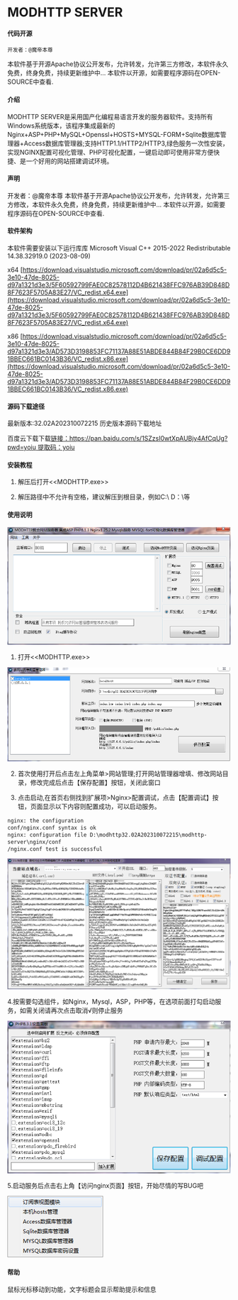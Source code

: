 # MODHTTP SERVER
#### 代码开源
	开发者：@魔帝本尊
本软件基于开源Apache协议公开发布，允许转发，允许第三方修改，本软件永久免费，终身免费，持续更新维护中...
本软件以开源，如需要程序源码在OPEN-SOURCE中查看.

#### 介绍
MODHTTP SERVER是采用国产化编程易语言开发的服务器软件。支持所有Windows系统版本，该程序集成最新的Nginx+ASP+PHP+MySQL+Openssl+HOSTS+MYSQL-FORM+Sqlite数据库管理器+Access数据库管理器;支持HTTP1.1/HTTP2/HTTP3,绿色服务一次性安装，实现NGINX配置可视化管理、PHP可视化配置，一键启动即可使用非常方便快捷、是一个好用的网站搭建调试环境。

#### 声明
开发者：@魔帝本尊
本软件基于开源Apache协议公开发布，允许转发，允许第三方修改，本软件永久免费，终身免费，持续更新维护中...
本软件以开源，如需要程序源码在OPEN-SOURCE中查看.
#### 软件架构
本软件需要安装以下运行库库
Microsoft Visual C++ 2015-2022 Redistributable 14.38.32919.0 (2023-08-09)

x64 [https://download.visualstudio.microsoft.com/download/pr/02a6d5c5-3e10-47de-8025-d97a1321d3e3/5F60592799FAE0C82578112D4B621438FFC976AB39D848D8F7623F5705A83E27/VC_redist.x64.exe](https://download.visualstudio.microsoft.com/download/pr/02a6d5c5-3e10-47de-8025-d97a1321d3e3/5F60592799FAE0C82578112D4B621438FFC976AB39D848D8F7623F5705A83E27/VC_redist.x64.exe)

x86 [https://download.visualstudio.microsoft.com/download/pr/02a6d5c5-3e10-47de-8025-d97a1321d3e3/AD573D3198853FC71137A88E51ABDE844B84F29B0CE6DD91BBEC661BC0143B36/VC_redist.x86.exe](https://download.visualstudio.microsoft.com/download/pr/02a6d5c5-3e10-47de-8025-d97a1321d3e3/AD573D3198853FC71137A88E51ABDE844B84F29B0CE6DD91BBEC661BC0143B36/VC_redist.x86.exe)

#### 源码下载途径
最新版本:32.02A202310072215
历史版本源码下载地址

百度云下载下载[链接：https://pan.baidu.com/s/1SZzsI0wtXpAUBjy4AfCqUg?pwd=yoiu 
提取码：yoiu](https://pan.baidu.com/s/1SZzsI0wtXpAUBjy4AfCqUg?pwd=yoiu )

#### 安装教程

1.  解压后打开<<MODHTTP.exe>>

2.  解压路径中不允许有空格，建议解压到根目录，例如C:\ D：\等

#### 使用说明

![输入图片说明](t1.png)

1.  打开<<MODHTTP.exe>>

![输入图片说明](t2.png)

2.  首次使用打开后点击左上角菜单>网站管理;打开网站管理器增填、修改网站目录，修改完成后点击【保存配置】按钮，关闭此窗口

3.  点击启动,在首页右侧找到扩展项>Nginx>配置调试，点击【配置调试】按钮，页面显示以下内容则配置成功，可以启动服务。

```
nginx: the configuration 
conf/nginx.conf syntax is ok
nginx: configuration file D:\modhttp32.02A202310072215\modhttp-server\nginx/conf
/nginx.conf test is successful
```
![输入图片说明](t3.png)

4.按需要勾选组件，如Nginx，Mysql，ASP，PHP等，在选项前面打勾启动服务，如需关闭请再次点击取消√则停止服务

![输入图片说明](t4.png)

5.启动服务后点击右上角【访问nginx页面】按钮，开始尽情的写BUG吧

![输入图片说明](t5.png)


#### 帮助

鼠标光标移动到功能，文字标题会显示帮助提示和信息
